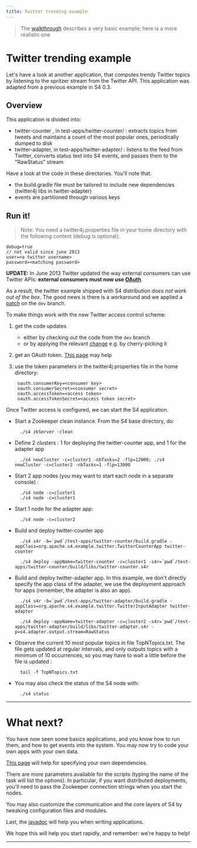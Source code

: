 ```yaml
---
title: Twitter trending example
---
```

> The [walkthrough](../walkthrough) describes a very basic example; here is a more realistic one

# Twitter trending example

Let's have a look at another application, that computes trendy Twitter topics by listening to the spritzer stream from the Twitter API. This application was adapted from a previous example in S4 0.3.

## Overview

This application is divided into:

* twitter-counter , in test-apps/twitter-counter/ : extracts topics from tweets and maintains a count of the most popular ones, periodically dumped to disk
* twitter-adapter, in test-apps/twitter-adapter/ : listens to the feed from Twitter, converts status text into S4 events, and passes them to the "RawStatus" stream

Have a look at the code in these directories. You'll note that:

* the build.gradle file must be tailored to include new dependencies (twitter4j libs in twitter-adapter)
* events are partitioned through various keys

## Run it!

> Note: You need a twitter4j.properties file in your home directory with the following content (debug is optional):

	debug=true
	// not valid since june 2013
	user=<a twitter username>
	password=<matching password>

**UPDATE:** In June 2013 Twitter updated the way external consumers can use Twitter APIs: **external consumers must now use [OAuth](http://oauth.net/)**. 


As a result, the twitter example shipped with S4 distribution *does not work out of the box*. The good news is there is a workaround and we applied a [patch](https://issues.apache.org/jira/browse/S4-138) on the `dev` branch.

To make things work with the new Twitter access control scheme:

1. get the code updates
	* either by checking out the code from the `dev` branch
	* or by applying the relevant [change](https://github.com/apache/incubator-s4/commit/276a49772f00a7880d270941a8e05c878ee2484e) e.g. by cherry-picking it

1. get an OAuth token. [This page](https://dev.twitter.com/docs/auth/tokens-devtwittercom) may help

1. use the token parameters in the twitter4j.properties file in the home directory:

		oauth.consumerKey=<consumer key>
		oauth.consumerSecret=<consumer secret>
		oauth.accessToken=<access token>
		oauth.accessTokenSecret=<access token secret>

Once Twitter access is configured, we can start the S4 application.


* Start a Zookeeper clean instance. From the S4 base directory, do:
	
		./s4 zkServer -clean

* Define 2 clusters : 1 for deploying the twitter-counter app, and 1 for the adapter app

		./s4 newCluster -c=cluster1 -nbTasks=2 -flp=12000; ./s4 newCluster -c=cluster2 -nbTasks=1 -flp=13000
		
* Start 2 app nodes (you may want to start each node in a separate console) :

		./s4 node -c=cluster1
		./s4 node -c=cluster1

* Start 1 node for the adapter app:

		./s4 node -c=cluster2
		
* Build and deploy twitter-counter app

		./s4 s4r -b=`pwd`/test-apps/twitter-counter/build.gradle -appClass=org.apache.s4.example.twitter.TwitterCounterApp twitter-counter
		
		./s4 deploy -appName=twitter-counter -c=cluster1 -s4r=`pwd`/test-apps/twitter-counter/build/libs/twitter-counter.s4r
		
* Build and deploy twitter-adapter app. In this example, we don't directly specify the app class of the adapter, we use the deployment approach for apps (remember, the adapter is also an app). 

		./s4 s4r -b=`pwd`/test-apps/twitter-adapter/build.gradle -appClass=org.apache.s4.example.twitter.TwitterInputAdapter twitter-adapter
		
		./s4 deploy -appName=twitter-adapter -c=cluster2 -s4r=`pwd`/test-apps/twitter-adapter/build/libs/twitter-adapter.s4r -p=s4.adapter.output.stream=RawStatus
		
* Observe the current 10 most popular topics in file TopNTopics.txt. The file gets updated at regular intervals, and only outputs topics with a minimum of 10 occurrences, so you may have to wait a little before the file is updated :

		tail -f TopNTopics.txt
		
* You may also check the status of the S4 node with:

		./s4 status

----

# What next?

You have now seen some basics applications, and you know how to run them, and how to get events into the system. You may now try to code your own apps with your own data.

[This page](../application_dependencies) will help for specifying your own dependencies.

There are more parameters available for the scripts (typing the name of the task will list the options). In particular, if you want distributed deployments, you'll need to pass the Zookeeper connection strings when you start the nodes.

You may also customize the communication and the core layers of S4 by tweaking configuration files and modules.

Last, the [javadoc](http://people.apache.org/~mmorel/apache-s4-0.6.0-incubating-doc/javadoc/) will help you when writing applications.

We hope this will help you start rapidly, and remember: we're happy to help!

----
